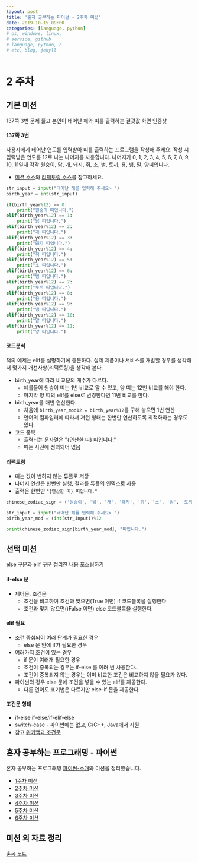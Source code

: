 ```yaml
---
layout: post
title: '혼자 공부하는 파이썬 - 2주차 미션'
date: 2019-10-15 09:00
categories: [language, python]
# os, windows, linux, 
# service, github
# language, python, c
# etc, blog, jekyll
---
```


# 2 주차
## 기본 미션
137쪽 3번 문제 풀고 본인이 태어난 해와 띠를 출력하는 결괏값 화면 인증샷

#### 137쪽 3번
사용자에게 태어난 연도를 입력받아 띠를 출력하는 프로그램을 작성해 주세요. 작성 시 입력받은 연도를 12로 나눈 나머지를 사용합니다. 나머지가 0, 1, 2, 3, 4, 5, 6, 7, 8, 9, 10, 11일때 각각 원숭이, 닭, 개, 돼지, 쥐, 소, 범, 토끼, 용, 뱀, 말, 양띠입니다.
* [미션 소스](https://github.com/godsman-yang/hongong-python/blob/master/03-2-3.py)와 [리팩토링 소스](https://github.com/godsman-yang/hongong-python/blob/master/03-2-3-rf.py)를 참고하세요.

```python
str_input = input("태어난 해를 입력해 주세요> ")
birth_year = int(str_input)

if(birth_year%12) == 0:
    print("원숭이 띠입니다.")
elif(birth_year%12) == 1:
    print("닭 띠입니다.")
elif(birth_year%12) == 2:
    print("개 띠입니다.")
elif(birth_year%12) == 3:
    print("돼지 띠입니다.")
elif(birth_year%12) == 4:
    print("쥐 띠입니다.")
elif(birth_year%12) == 5:
    print("소 띠입니다.")
elif(birth_year%12) == 6:
    print("범 띠입니다.")
elif(birth_year%12) == 7:
    print("토끼 띠입니다.")
elif(birth_year%12) == 8:
    print("용 띠입니다.")
elif(birth_year%12) == 9:
    print("뱀 띠입니다.")
elif(birth_year%12) == 10:
    print("말 띠입니다.")
elif(birth_year%12) == 11:
    print("양 띠입니다.")
```

#### 코드분석
책의 예제는 elif를 설명하기에 충분하다.
실제 제품이나 서비스를 개발할 경우를 생각해서 몇가지 개선사항(리팩토링)을 생각해 본다.
* birth_year에 따라 비교문의 개수가 다르다.
  - 예를들어 원숭이 띠는 1번 비교로 알 수 있고, 양 띠는 12번 비교를 해야 한다.
  - 마지막 양 띠의 elif를 else로 변경한다면 11번 비교를 한다.
* birth_year를 매번 연산한다.
  - 처음에 ```birth_year_mod12 = birth_year%12```를 구해 놓으면 1번 연산
  - 언어의 컴파일러에 따라서 저런 형태는 한번만 연산하도록 최적화하는 경우도 있다.
* 코드 중복
  - 출력되는 문자열은 "{연산한 띠} 띠입니다."
  - 띠는 사전에 정의되어 있음

#### 리팩토링
* 띠는 값이 변하지 않는 튜플로 저장
* 나머지 연산은 한번만 실행, 결과를 튜플의 인덱스로 사용
* 출력은 한번만 ```"{연산한 띠} 띠입니다."```

```python
chinese_zodiac_sign = ('원숭이', '닭', '개', '돼지', '쥐', '소', '범', '토끼', '용', '뱀', '말', '양')

str_input = input("태어난 해를 입력해 주세요> ")
birth_year_mod = (int(str_input))%12

print(chinese_zodiac_sign[birth_year_mod], "띠입니다.")
```

## 선택 미션
else 구문과 elif 구문 정리한 내용 포스팅하기

#### if-else 문
* 제어문, 조건문
  - 조건을 비교하여 조건과 맞으면(True 이면) if 코드블록을 실행한다
  - 조건과 맞지 않으면()False 이면) else 코드블록을 실행한다.

#### elif 필요
* 조건 중첩되어 여러 단계가 필요한 경우
  - else 문 안에 if가 필요한 경우
* 여러가지 조건이 있는 경우
  - if 문이 여러개 필요한 경우
  - 조건이 중복되는 경우는 if-else 를 여러 번 사용한다.
  - 조건이 중복되지 않는 경우는 이미 비교한 조건은 비교하지 않을 필요가 있다.
* 파이썬의 경우 else 문에 조건을 넣을 수 있는 elif를 제공한다.
  - 다른 언어도 표기법은 다르지만 else-if 문을 제공한다.

#### 조건문 형태
* if-else if-else/if-elif-else
* switch-case - 파이썬에는 없고, C/C++, Java에서 지원
* 참고 [위키백과 조건문](https://ko.wikipedia.org/wiki/%EC%A1%B0%EA%B1%B4%EB%AC%B8)

## 혼자 공부하는 프로그래밍 - 파이썬
혼자 공부하는 프로그래밍 [파이썬-소개](https://godsman-yang.github.io/hongong-python)와 미션을 정리했습니다.
* [1주차 미션](https://godsman-yang.github.io/hongong-week1) 
* [2주차 미션](https://godsman-yang.github.io/hongong-week2) 
* [3주차 미션](https://godsman-yang.github.io/hongong-week3) 
* [4주차 미션](https://godsman-yang.github.io/hongong-week4) 
* [5주차 미션](https://godsman-yang.github.io/hongong-week5) 
* [6주차 미션](https://godsman-yang.github.io/hongong-week6) 

## 미션 외 자료 정리
[혼공 노트](https://godsman-yang.github.io/hongong-note)
